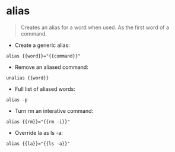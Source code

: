 # alias

> Creates an alias for a word when used.
> As the first word of a command.

- Create a generic alias:

`alias {{word}}="{{command}}"`

- Remove an aliased command:

`unalias {{word}}`

- Full list of aliased words:

`alias -p`

- Turn rm an interative command:

`alias {{rm}}="{{rm -i}}"`

- Override la as ls -a:

`alias {{la}}="{{ls -a}}"`
